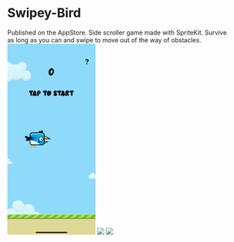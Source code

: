 # Swipey-Bird
Published on the AppStore. Side scroller game made with SpriteKit. Survive as long as you can and swipe to move out of the way of obstacles.
<img src="README_images/1.png" width="200" > <img src="README/readme_images/2.png" width="200" > <img src="README/readme_images/3.png" width="200" >
